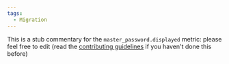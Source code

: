 ```yaml
---
tags:
  - Migration
---
```


This is a stub commentary for the `master_password.displayed` metric: please feel free to edit (read the
[contributing guidelines](https://github.com/mozilla/glean-annotations/blob/main/CONTRIBUTING.md)
if you haven't done this before)
